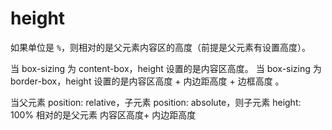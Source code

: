 # height

如果单位是 `%`，则相对的是父元素内容区的高度（前提是父元素有设置高度）。

当 box-sizing 为 content-box，height 设置的是内容区高度。
当 box-sizing 为 border-box，height 设置的是内容区高度 + 内边距高度 + 边框高度 。

当父元素 position: relative，子元素 position: absolute，则子元素 height: 100% 相对的是父元素 内容区高度+ 内边距高度

